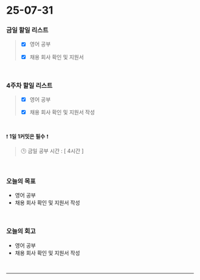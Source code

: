 # 25-07-31

### 금일 할일 리스트
> - [x] 영어 공부
>
> - [x] 채용 회사 확인 및 지원서

<br/>

### 4주차 할일 리스트
> - [x] 영어 공부
>
> - [x] 채용 회사 확인 및 지원서 작성

<br/>

❗ **1일 1커밋은 필수** ❗

> 🕒 금일 공부 시간 : [ 4시간 ]

<br/>

### 오늘의 목표
- 영어 공부
- 채용 회사 확인 및 지원서 작성

<br>

### 오늘의 회고
- 영어 공부
- 채용 회사 확인 및 지원서 작성


<br/>

---
